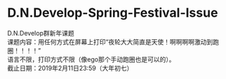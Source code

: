 # D.N.Develop-Spring-Festival-Issue
D.N.Develop群新年课题  
课题内容：用任何方式在屏幕上打印“夜轮大大简直是天使！啊啊啊啊激动到跑圈！！！！”  
语言不限，打印方式不限（像ego那个手动跑圈也是可以的）。  
截止日期：2019年2月11日23:59（大年初七）
